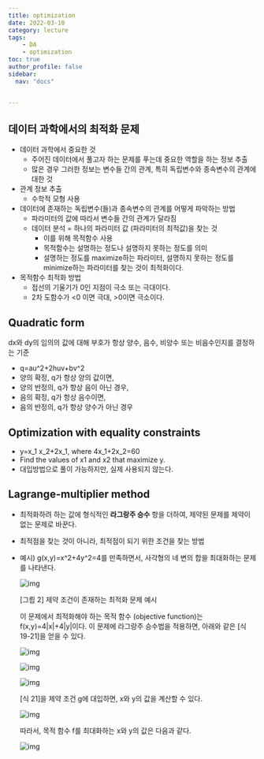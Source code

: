 ```yaml
---
title: optimization
date: 2022-03-10
category: lecture
tags:
    - DA
    - optimization
toc: true
author_profile: false
sidebar:
  nav: "docs"


---
```


## 데이터 과학에서의 최적화 문제

- 데이터 과학에서 중요한 것
  - 주어진 데이터에서 풀고자 하는 문제를 푸는데 중요한 역할을 하는 정보 추출
  - 많은 경우 그러한 정보는 변수들 간의 관계, 특히 독립변수와 종속변수의 관계에 대한 것
- 관계 정보 추출
  - 수학적 모형 사용
- 데이터에 존재하는 독립변수(들)과 종속변수의 관계를 어떻게 파악하는 방법
  - 파라미터의 값에 따라서 변수들 간의 관계가 달라짐
  - 데이터 분석 = 하나의 파라미터 값 (파라미터의 최적값)을 찾는 것
    - 이를 위해 목적함수 사용
    - 목적함수는 설명하는 정도나 설명하지 못하는 정도를 의미
    - 설명하는 정도를 maximize하는 파라미터, 설명하지 못하는 정도를 minimize하는 파라미터를 찾는 것이 최적화이다.
- 목적함수 최적화 방법
  - 접선의 기울기가 0인 지점이 극소 또는 극대이다.
  - 2차 도함수가 <0 이면 극대, >0이면 극소이다.

## Quadratic form 

dx와 dy의 임의의 값에 대해 부호가 항상 양수, 음수, 비양수 또는 비음수인지를 결정하는 기준

- q=au^2+2huv+bv^2
- 양의 확정, q가 항상 양의 값이면,
- 양의 반정의, q가 항상 음이 아닌 경우,
- 음의 확정, q가 항상 음수이면,
- 음의 반정의, q가 항상 양수가 아닌 경우

## Optimization with equality constraints

* y=x_1 x_2+2x_1, where 4x_1+2x_2=60 
* Find the values of x1 and x2 that maximize y.
* 대입방법으로 풀이 가능하지만, 실제 사용되지 않는다.

## Lagrange-multiplier method

* 최적화하려 하는 값에 형식적인 **라그랑주 승수** 항을 더하여, 제약된 문제를 제약이 없는 문제로 바꾼다.

* 최적점을 찾는 것이 아니라, 최적점이 되기 위한 조건을 찾는 방법

* 예시)  g(x,y)=x^2+4y^2=4를 만족하면서, 사각형의 네 변의 합을 최대화하는 문제를 나타낸다.


  ![img](https://t1.daumcdn.net/cfile/tistory/277D804657C942C721)

  [그릠 2] 제약 조건이 존재하는 최적화 문제 예시

  

  이 문제에서 최적화해야 하는 목적 함수 (objective function)는 f(x,y)=4|x|+4|y|이다. 이 문제에 라그랑주 승수법을 적용하면, 아래와 같은 [식 19-21]을 얻을 수 있다.

  

  ![img](https://t1.daumcdn.net/cfile/tistory/996F36375ACAC51B23)

  

  ![img](https://t1.daumcdn.net/cfile/tistory/994D823B5ACAC5202F)

  

  ![img](https://t1.daumcdn.net/cfile/tistory/99BCD1405ACAC5240C)

  

  [식 21]을 제약 조건 g에 대입하면, x와 y의 값을 계산할 수 있다.

  

  ![img](https://t1.daumcdn.net/cfile/tistory/99862F3B5ACAC5282B)

  

  따라서, 목적 함수 f를 최대화하는 x와 y의 값은 다음과 같다.

  

  

  ![img](https://t1.daumcdn.net/cfile/tistory/993AE03C5ACAC52C02)





